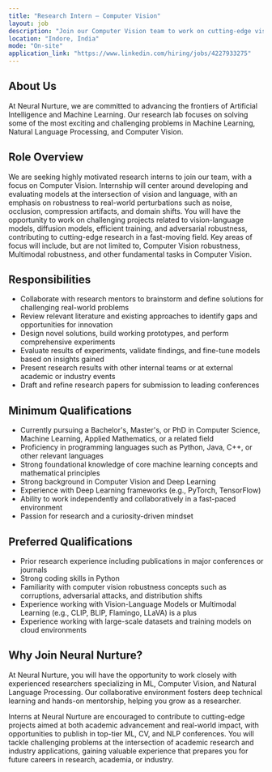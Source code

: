 ```yaml
---
title: "Research Intern — Computer Vision"
layout: job
description: "Join our Computer Vision team to work on cutting-edge vision models and applications"
location: "Indore, India"
mode: "On-site"
application_link: "https://www.linkedin.com/hiring/jobs/4227933275"
---
```


## About Us
At Neural Nurture, we are committed to advancing the frontiers of Artificial Intelligence and Machine Learning. Our research lab focuses on solving some of the most exciting and challenging problems in Machine Learning, Natural Language Processing, and Computer Vision.

## Role Overview
We are seeking highly motivated research interns to join our team, with a focus on Computer Vision. Internship will center around developing and evaluating models at the intersection of vision and language, with an emphasis on robustness to real-world perturbations such as noise, occlusion, compression artifacts, and domain shifts. You will have the opportunity to work on challenging projects related to vision-language models, diffusion models, efficient training, and adversarial robustness, contributing to cutting-edge research in a fast-moving field. Key areas of focus will include, but are not limited to, Computer Vision robustness, Multimodal robustness, and other fundamental tasks in Computer Vision.

## Responsibilities
- Collaborate with research mentors to brainstorm and define solutions for challenging real-world problems
- Review relevant literature and existing approaches to identify gaps and opportunities for innovation
- Design novel solutions, build working prototypes, and perform comprehensive experiments
- Evaluate results of experiments, validate findings, and fine-tune models based on insights gained
- Present research results with other internal teams or at external academic or industry events
- Draft and refine research papers for submission to leading conferences

## Minimum Qualifications
- Currently pursuing a Bachelor's, Master's, or PhD in Computer Science, Machine Learning, Applied Mathematics, or a related field
- Proficiency in programming languages such as Python, Java, C++, or other relevant languages
- Strong foundational knowledge of core machine learning concepts and mathematical principles
- Strong background in Computer Vision and Deep Learning
- Experience with Deep Learning frameworks (e.g., PyTorch, TensorFlow)
- Ability to work independently and collaboratively in a fast-paced environment
- Passion for research and a curiosity-driven mindset

## Preferred Qualifications
- Prior research experience including publications in major conferences or journals
- Strong coding skills in Python
- Familiarity with computer vision robustness concepts such as corruptions, adversarial attacks, and distribution shifts
- Experience working with Vision-Language Models or Multimodal Learning (e.g., CLIP, BLIP, Flamingo, LLaVA) is a plus
- Experience working with large-scale datasets and training models on cloud environments

## Why Join Neural Nurture?
At Neural Nurture, you will have the opportunity to work closely with experienced researchers specializing in ML, Computer Vision, and Natural Language Processing. Our collaborative environment fosters deep technical learning and hands-on mentorship, helping you grow as a researcher.

Interns at Neural Nurture are encouraged to contribute to cutting-edge projects aimed at both academic advancement and real-world impact, with opportunities to publish in top-tier ML, CV, and NLP conferences. You will tackle challenging problems at the intersection of academic research and industry applications, gaining valuable experience that prepares you for future careers in research, academia, or industry.